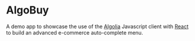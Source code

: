   AlgoBuy
===========

A demo app to showcase the use of the [Algolia](https://www.algolia.com) 
Javascript client with [React](http://facebook.github.io/react/) to build an 
advanced e-commerce auto-complete menu.

